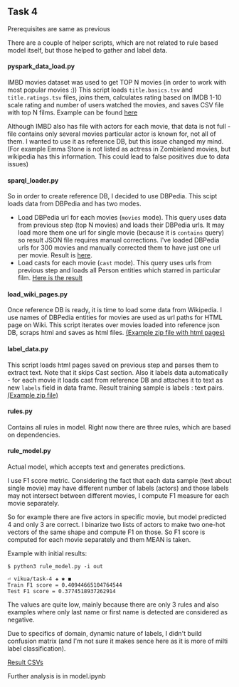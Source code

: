 ## Task 4

Prerequisites are same as previous

There are a couple of helper scripts, which are not related to rule based model itself,
but those helped to gather and label data. 

#### pyspark_data_load.py
IMBD movies dataset was used to get TOP N movies (in order to work with most popular movies :))
This script loads `title.basics.tsv` and `title.ratings.tsv` files, joins them, calculates rating based 
on IMDB 1-10 scale rating and number of users watched the movies, and saves CSV file with top N films. 
Example can be found [here](https://s3.eu-central-1.amazonaws.com/vikua-wiki/task_4/top_n.csv)

Although IMBD also has file with actors for each movie, that data is not full - file contains only several 
movies particular actor is known for, not all of them. I wanted to use it as reference DB, but this issue 
changed my mind. (For example Emma Stone is not listed as actress in Zombieland movies, but wikipedia
has this information. This could lead to false positives due to data issues)

#### sparql_loader.py
So in order to create reference DB, I decided to use DBPedia. This scipt loads data from 
DBPedia and has two modes. 
- Load  DBPedia url for each movies (`movies` mode). This query uses data from previous step (top N movies)
and loads their DBPedia urls. It may load more them one url for single movie (because it is `contains` query) 
so result JSON file requires manual corrections. I've loaded DBPedia urls for 300 movies and manually corrected them 
to have just one url per movie. Result is [here](https://s3.eu-central-1.amazonaws.com/vikua-wiki/task_4/top.json).
- Load casts for each movie (`cast` mode). This query uses urls from previous step and loads all Person entities 
which starred in particular film. [Here is the result](https://s3.eu-central-1.amazonaws.com/vikua-wiki/task_4/movies_casts.json)

#### load_wiki_pages.py
Once reference DB is ready, it is time to load some data from Wikipedia. I use names of DBPedia entities for 
movies are used as url paths for HTML page on Wiki. This script iterates over movies loaded into reference 
json DB, scraps html and saves as html files. 
[(Example zip file with html pages)](https://s3.eu-central-1.amazonaws.com/vikua-wiki/task_4/wiki_html.zip)

#### label_data.py 
This script loads html pages saved on previous step and parses them to extract text. Note that 
it skips Cast section. 
Also it labels data automatically - for each movie it loads cast from reference DB and attaches it to 
text as new `labels` field in data frame. 
Result training sample is labels : text pairs.
[(Example zip file)](https://s3.eu-central-1.amazonaws.com/vikua-wiki/task_4/labelled_data.zip)

#### rules.py
Contains all rules in model. Right now there are three rules, which are based on dependencies.

#### rule_model.py
Actual model, which accepts text and generates predictions. 

I use F1 score metric. 
Considering the fact that each data sample (text about single movie) may have different number of labels (actors)
and those labels may not intersect between different movies, I compute F1 measure for each movie separately.

So for example there are five actors in specific movie, but model predicted 4 and only 3 are correct. 
I binarize two lists of actors to make two one-hot vectors of the same shape and compute F1 on those. 
So F1 score is computed for each movie separately and them MEAN is taken. 

Example with initial results: 

```
$ python3 rule_model.py -i out  
                                                                                      ⏎ vikua/task-4 ✚ ✱ ◼
Train F1 score = 0.40944665104764544
Test F1 score = 0.3774518937262914
```
The values are quite low, mainly because there are only 3 rules and also examples where only last name or first name 
is detected are considered as negative. 

Due to specifics of domain, dynamic nature of labels, I didn't build confusion matrix (and I'm not sure it makes sence here as 
it is more of milti label classification). 

[Result CSVs](https://s3.eu-central-1.amazonaws.com/vikua-wiki/task_4/result.zip)

Further analysis is in model.ipynb 